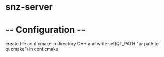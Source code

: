 # snz-server

# -- Configuration -- #
create file conf.cmake in directory C++
and write set(QT_PATH "ur path to qt cmake") in conf.cmake
